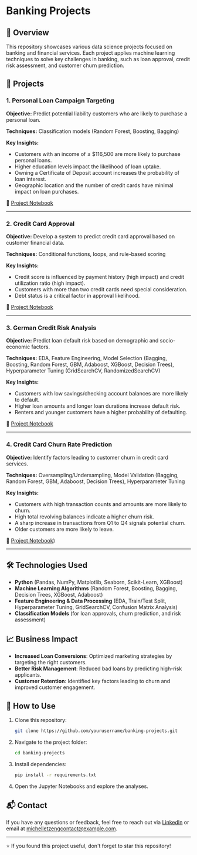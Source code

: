 # Banking Projects

## 📌 Overview
This repository showcases various data science projects focused on banking and financial services. Each project applies machine learning techniques to solve key challenges in banking, such as loan approval, credit risk assessment, and customer churn prediction.

## 🏦 Projects

### 1. Personal Loan Campaign Targeting
**Objective:** Predict potential liability customers who are likely to purchase a personal loan.

**Techniques:** Classification models (Random Forest, Boosting, Bagging)

**Key Insights:**
- Customers with an income of ≤ $116,500 are more likely to purchase personal loans.
- Higher education levels impact the likelihood of loan uptake.
- Owning a Certificate of Deposit account increases the probability of loan interest.
- Geographic location and the number of credit cards have minimal impact on loan purchases.

📂 [Project Notebook](https://github.com/MichelleT-Portfolio/Banking-Insurance-Industry/blob/main/Bank_PersonalLoan_CampaignTargeting.ipynb)

---

### 2. Credit Card Approval
**Objective:** Develop a system to predict credit card approval based on customer financial data.

**Techniques:** Conditional functions, loops, and rule-based scoring

**Key Insights:**
- Credit score is influenced by payment history (high impact) and credit utilization ratio (high impact).
- Customers with more than two credit cards need special consideration.
- Debt status is a critical factor in approval likelihood.

📂 [Project Notebook](https://github.com/MichelleT-Portfolio/Banking-Insurance-Industry/blob/main/Cred_Pay_Project.ipynb)

---

### 3. German Credit Risk Analysis
**Objective:** Predict loan default risk based on demographic and socio-economic factors.

**Techniques:** EDA, Feature Engineering, Model Selection (Bagging, Boosting, Random Forest, GBM, Adaboost, XGBoost, Decision Trees), Hyperparameter Tuning (GridSearchCV, RandomizedSearchCV)

**Key Insights:**
- Customers with low savings/checking account balances are more likely to default.
- Higher loan amounts and longer loan durations increase default risk.
- Renters and younger customers have a higher probability of defaulting.

📂 [Project Notebook](https://github.com/MichelleT-Portfolio/Banking-Insurance-Industry/blob/main/German%20Bank%20Risk_Loan%20Default%20Prediction.ipynb)

---

### 4. Credit Card Churn Rate Prediction
**Objective:** Identify factors leading to customer churn in credit card services.

**Techniques:** Oversampling/Undersampling, Model Validation (Bagging, Random Forest, GBM, Adaboost, Decision Trees), Hyperparameter Tuning

**Key Insights:**
- Customers with high transaction counts and amounts are more likely to churn.
- High total revolving balances indicate a higher churn risk.
- A sharp increase in transactions from Q1 to Q4 signals potential churn.
- Older customers are more likely to leave.

📂 [Project Notebook](https://github.com/MichelleT-Portfolio/Banking-Insurance-Industry/blob/main/Bank_Credit%20Card%20Churn%20Rate%20Prediction.ipynb))

---

## 🛠 Technologies Used
- **Python** (Pandas, NumPy, Matplotlib, Seaborn, Scikit-Learn, XGBoost)
- **Machine Learning Algorithms** (Random Forest, Boosting, Bagging, Decision Trees, XGBoost, Adaboost)
- **Feature Engineering & Data Processing** (EDA, Train/Test Split, Hyperparameter Tuning, GridSearchCV, Confusion Matrix Analysis)
- **Classification Models** (for loan approvals, churn prediction, and risk assessment)

## 📈 Business Impact
- **Increased Loan Conversions**: Optimized marketing strategies by targeting the right customers.
- **Better Risk Management**: Reduced bad loans by predicting high-risk applicants.
- **Customer Retention**: Identified key factors leading to churn and improved customer engagement.

## 🚀 How to Use
1. Clone this repository:
   ```bash
   git clone https://github.com/yourusername/banking-projects.git
   ```
2. Navigate to the project folder:
   ```bash
   cd banking-projects
   ```
3. Install dependencies:
   ```bash
   pip install -r requirements.txt
   ```
4. Open the Jupyter Notebooks and explore the analyses.

## 📬 Contact
If you have any questions or feedback, feel free to reach out via [LinkedIn](http://www.linkedin.com/in/michelle-tzeng-336a441a6) or email at michelletzengcontact@example.com.

---

⭐ If you found this project useful, don't forget to star this repository!
